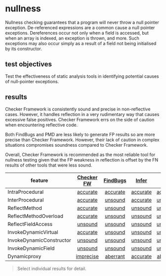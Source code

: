 # nullness
Nullness checking guarantees that a program will never throw a null pointer exception. De-referenced expressions are a common cause a null pointer exceptions. Dereferences occur not only when a field is accessed, but when an array is indexed, an exception is thrown, and more. Such exceptions may also occur simply as a result of a field not being initialised by its constructor.

## test objectives

Test the effectiveness of static analysis tools in identifying potential causes of null-pointer exceptions.

## results

Checker Framework is consistently sound and precise in non-reflective cases. However, it handles reflection in a very rudimentary way that causes excessive false positives. Checker Framework errs on the side of caution when encountering reflective code. 

Both FindBugs and PMD are less likely to generate FP results so are more precise than Checker Framework. However, their lack of caution in complex situations compromises soundness compared to Checker Framework.

Overall, Checker Framework is recommended as the most reliable tool for nullness testing given that the FP weakness in reflection is offset by the FN results of other tools that were less sound.

| feature | [Checker FW](https://github.com/michaelemery/staticanalysis/blob/master/checker/nullness/checkerframework.md) | [FindBugs](https://github.com/michaelemery/staticanalysis/blob/master/checker/nullness/findbugs.md) | [Infer](https://github.com/michaelemery/staticanalysis/blob/master/checker/nullness/infer.md) | [PMD](https://github.com/michaelemery/staticanalysis/blob/master/checker/nullness/pmd.md) | 
| --- | :---: | :---: | :---: | :---: |
| IntraProcedural | [accurate](https://github.com/michaelemery/staticanalysis/blob/master/checker/nullness/checkerframework.md#IntraProcedural) | [accurate](https://github.com/michaelemery/staticanalysis/blob/master/checker/nullness/findbugs.md#IntraProcedural) | [accurate](https://github.com/michaelemery/staticanalysis/blob/master/checker/nullness/infer.md#IntraProcedural) | [accurate](https://github.com/michaelemery/staticanalysis/blob/master/checker/nullness/pmd.md#IntraProcedural) |
| InterProcedural | [accurate](https://github.com/michaelemery/staticanalysis/blob/master/checker/nullness/checkerframework.md#InterProcedural) | [unsound](https://github.com/michaelemery/staticanalysis/blob/master/checker/nullness/findbugs.md#InterProcedural) | [accurate](https://github.com/michaelemery/staticanalysis/blob/master/checker/nullness/infer.md#InterProcedural) | [unsound](https://github.com/michaelemery/staticanalysis/blob/master/checker/nullness/pmd.md#InterProcedural) |
| ReflectMethod | [accurate](https://github.com/michaelemery/staticanalysis/blob/master/checker/nullness/checkerframework.md#ReflectMethod) | [unsound](https://github.com/michaelemery/staticanalysis/blob/master/checker/nullness/findbugs.md#ReflectMethod) | [unsound](https://github.com/michaelemery/staticanalysis/blob/master/checker/nullness/infer.md#ReflectMethod) | [unsound](https://github.com/michaelemery/staticanalysis/blob/master/checker/nullness/pmd.md#ReflectMethod) |
| ReflectMethodOverload | [accurate](https://github.com/michaelemery/staticanalysis/blob/master/checker/nullness/checkerframework.md#ReflectMethodOverload) | [unsound](https://github.com/michaelemery/staticanalysis/blob/master/checker/nullness/findbugs.md#ReflectMethodOverload) | [unsound](https://github.com/michaelemery/staticanalysis/blob/master/checker/nullness/infer.md#ReflectMethodOverload) | [unsound](https://github.com/michaelemery/staticanalysis/blob/master/checker/nullness/pmd.md#ReflectMethodOverload) |
| ReflectFieldAccess | [unsound](https://github.com/michaelemery/staticanalysis/blob/master/checker/nullness/checkerframework.md#ReflectFieldAccess) | [unsound](https://github.com/michaelemery/staticanalysis/blob/master/checker/nullness/findbugs.md#ReflectFieldAccess) | [unsound](https://github.com/michaelemery/staticanalysis/blob/master/checker/nullness/infer.md#ReflectFieldAccess) | [unsound](https://github.com/michaelemery/staticanalysis/blob/master/checker/nullness/pmd.md#ReflectFieldAccess) |
| InvokeDynamicVirtual | [accurate](https://github.com/michaelemery/staticanalysis/blob/master/checker/nullness/checkerframework.md#InvokeDynamicVirtual) | [unsound](https://github.com/michaelemery/staticanalysis/blob/master/checker/nullness/findbugs.md#InvokeDynamicVirtual) | [unsound](https://github.com/michaelemery/staticanalysis/blob/master/checker/nullness/infer.md#InvokeDynamicVirtual) | [unsound](https://github.com/michaelemery/staticanalysis/blob/master/checker/nullness/pmd.md#InvokeDynamicVirtual) |
| InvokeDynamicConstructor | [unsound](https://github.com/michaelemery/staticanalysis/blob/master/checker/nullness/checkerframework.md#InvokeDynamicConstructor) | [unsound](https://github.com/michaelemery/staticanalysis/blob/master/checker/nullness/findbugs.md#InvokeDynamicConstructor) | [unsound](https://github.com/michaelemery/staticanalysis/blob/master/checker/nullness/infer.md#InvokeDynamicConstructor) | [unsound](https://github.com/michaelemery/staticanalysis/blob/master/checker/nullness/pmd.md#InvokeDynamicConstructor) |
| InvokeDynamicField | [unsound](https://github.com/michaelemery/staticanalysis/blob/master/checker/nullness/checkerframework.md#InvokeDynamicField) | [unsound](https://github.com/michaelemery/staticanalysis/blob/master/checker/nullness/findbugs.md#InvokeDynamicField) | [unsound](https://github.com/michaelemery/staticanalysis/blob/master/checker/nullness/infer.md#InvokeDynamicField) | [unsound](https://github.com/michaelemery/staticanalysis/blob/master/checker/nullness/pmd.md#InvokeDynamicField) |
| Dynamicproxy | [imprecise](https://github.com/michaelemery/staticanalysis/blob/master/checker/nullness/checkerframework.md#Dynamicproxy) | [aberrant](https://github.com/michaelemery/staticanalysis/blob/master/checker/nullness/findbugs.md#Dynamicproxy) | [accurate](https://github.com/michaelemery/staticanalysis/blob/master/checker/nullness/infer.md#Dynamicproxy) | [aberrant](https://github.com/michaelemery/staticanalysis/blob/master/checker/nullness/pmd.md#Dynamicproxy) |


> Select individual results for detail.

